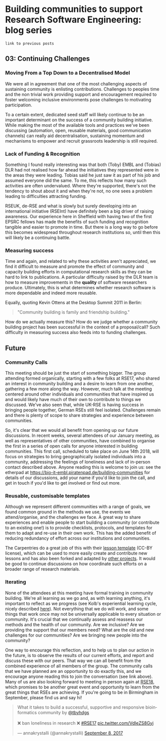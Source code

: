 # Building communities to support Research Software Engineering: blog series

```
link to previous posts
```

## 03: Continuing Challenges

### Moving From a Top Down to a Decentralised Model

We were all in agreement that one of the most challenging aspects of sustaining community is enlisting contributions. Challenges to peoples time and the non trivial work providing support and encouragement required to foster welcoming inclusive environments pose challenges to motivating participation.

To a certain extent, dedicated seed staff will likely continue to be an important determinant on the success of a community building initiative. While making the most of the available tools and practices we've been discussing (automation, open, reusable materials, good communication channels) can really aid decentralisation, sustaining momentum and mechanisms to empower and recruit grassroots leadership is still required.

### Lack of Funding & Recognition

Something I found really interesting was that both (Toby) EMBL and (Tobias) DLR had not realised how far ahead the initiatives they represented were in the areas they were leading. Tobias said he just saw it as part of his job and assumed everyone did the same. To me, this reflects how many such activities are often undervalued. Where they're supported, there's not the tendency to shout about it and when they're not, no one sees a problem leading to difficulties attracting funding.

RSEUK, de-RSE and what is slowly but surely developing into an international initiative (RSEInt) have definitely been a big driver of raising awareness. Our experience here in Sheffield with having two of the first EPSRC fellows has made the benefits of such funding and recognition tangible and easier to promote in time. But there is a long way to go before this becomes widespread throughout research institutions so, until then this will likely be a continuing battle.

### Measuring success

Time and again, and related to why these activities aren't appreciated, we find it difficult to measure and promote the effect of community and capacity building efforts in computational research skills as they can be hard to link to publications. A particular difficulty raised by the DLR team is how to measure improvements in the **quality** of software researchers produce. Ultimately, this is what determines whether research software is more dependable and indeed more reusable.

Equally, quoting Kevin Ottens at the Desktop Summit 2011 in Berlin: 

> "Community building is family and friendship building."

How do we actually measure this? How do we judge whether a community building project has been successful in the context of a proposal/call? Such difficulty in measuring success also feeds into to funding challenges. 

## Future

### Community Calls

This meeting should be just the start of something bigger. The group attending formed organically, starting with a few folks at RSE17, who shared an interest in community building and a desire to learn from one another, gathering a few more along the way. However, much talk at the meeting centered around other individuals and communities that have inspired us and would likely have much of their own to contribute to things we discussed. We've also seen that, while UK-RSE is having success in bringing people together, German RSEs still feel isolated. Challenges remain and there is plenty of scope to share strategies and experience between communities.

So, it's clear that we would all benefit from opening up our future discussions. In recent weeks, several attendees of our January meeting, as well as representatives of other communities, have combined to organise the first in a series of open calls for anyone interested in building communities. This first call, scheduled to take place on June 14th 2018, will focus on strategies to bring geographically isolated individuals into a community, addressing the feelings of loneliness and lack of in-person contact described above. Anyone reading this is welcome to join us: see the etherpad at https://bio-it-embl.piratenpad.de/building-communities for details of our discussions, add your name if you'd like to join the call, and get in touch if you'd like to get involved or find out more.

### Reusable, customisable templates

Although we represent different communities with a range of goals, we found common ground in the methods we use, the events we attend/organise, and the challenges we face. A great way to share experiences and enable people to start building a community (or contribute to an existing one!) is to provide checklists, protocols, and templates for them to adapt and re-use in their own work. This has the added benefit of reducing redundancy of effort across our institutions and communities.

The Carpentries do a great job of this with their [lesson template](https://github.com/swcarpentry/styles) (CC-BY license), which can be used to more easily create and contribute new lessons and has also been forked and adapted by [other projects](http://www.commonwl.org/user_guide/). It would be good to continue discussions on how coordinate such efforts on a broader range of research materials.

### Iterating

None of the attendees at this meeting have formal training in community building. We're all learning as we go and, as with learning anything, it's important to reflect as we progress (see Kolb's experiential learning cycle, nicely described [here](https://www.simplypsychology.org/learning-kolb.html)). Not everything that we do will work, and some things that work once may not be universally applicable to every situation or community. It's crucial that we continually assess and reassess our methods and the health of our community. Are we inclusive? Are we providing the support that our members need? What are the old and new  challenges for our communities? Are we bringing new people into the community? 

One way to encourage this reflection, and to help us to plan our action in the future, is to observe the results of our current efforts, and report and discuss these with our peers. That way we can all benefit from the combined experience of all members of the group. The community calls that we have planned are an opportunity to do exactly this, and we encourage anyone reading this to join the conversation (see link above). Many of us are also looking forward to meeting in person again at [RSE18](http://rse.ac.uk/conf2018/), which promises to be another great event and opportunity to learn from the great things that RSEs are achieving. If you're going to be in Birmingham in September, please find us and say hi!

<blockquote class="twitter-tweet" data-lang="en"><p lang="en" dir="ltr">What it takes to build a successful, supportive and responsive bioinformatics community by <a href="https://twitter.com/tbyhdgs?ref_src=twsrc%5Etfw">@tbyhdgs</a> <br><br>❌ ban loneliness in research ❌ <a href="https://twitter.com/hashtag/RSE17?src=hash&amp;ref_src=twsrc%5Etfw">#RSE17</a> <a href="https://t.co/VdIeZS8Gyj">pic.twitter.com/VdIeZS8Gyj</a></p>&mdash; annakrystalli (@annakrystalli) <a href="https://twitter.com/annakrystalli/status/906139603140214785?ref_src=twsrc%5Etfw">September 8, 2017</a></blockquote>
<script async src="https://platform.twitter.com/widgets.js" charset="utf-8"></script>
